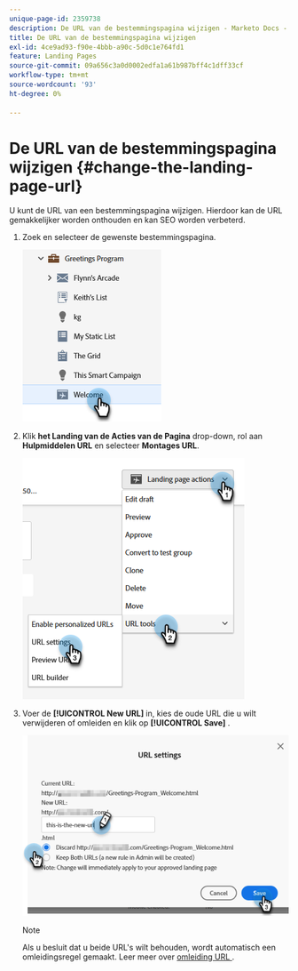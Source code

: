 ```yaml
---
unique-page-id: 2359738
description: De URL van de bestemmingspagina wijzigen - Marketo Docs - Productdocumentatie
title: De URL van de bestemmingspagina wijzigen
exl-id: 4ce9ad93-f90e-4bbb-a90c-5d0c1e764fd1
feature: Landing Pages
source-git-commit: 09a656c3a0d0002edfa1a61b987bff4c1dff33cf
workflow-type: tm+mt
source-wordcount: '93'
ht-degree: 0%

---
```


# De URL van de bestemmingspagina wijzigen {#change-the-landing-page-url}

U kunt de URL van een bestemmingspagina wijzigen. Hierdoor kan de URL gemakkelijker worden onthouden en kan SEO worden verbeterd.

1. Zoek en selecteer de gewenste bestemmingspagina.

   ![](assets/change-the-landing-page-url-1.png)

1. Klik **het Landing van de Acties van de Pagina** drop-down, rol aan **Hulpmiddelen URL** en selecteer **Montages URL**.

   ![](assets/change-the-landing-page-url-2.png)

1. Voer de **[!UICONTROL New URL]** in, kies de oude URL die u wilt verwijderen of omleiden en klik op **[!UICONTROL Save]** .

   ![](assets/change-the-landing-page-url-3.png)

   >[!NOTE]
   >
   >Als u besluit dat u beide URL&#39;s wilt behouden, wordt automatisch een omleidingsregel gemaakt. Leer meer over [&#x200B; omleiding URL &#x200B;](/help/marketo/product-docs/demand-generation/landing-pages/personalizing-landing-pages/redirect-a-url-path.md).

